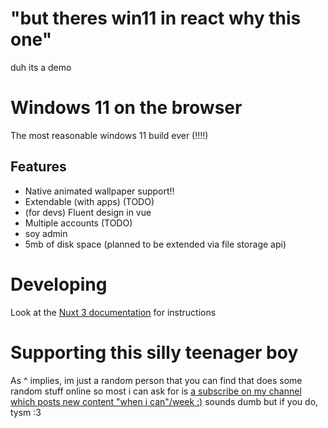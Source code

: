 
# "but theres win11 in react why this one"
duh its a demo

# Windows 11 on the browser
The most reasonable windows 11 build ever (!!!!)

## Features
- Native animated wallpaper support!!
- Extendable (with apps) (TODO)
- (for devs) Fluent design in vue
- Multiple accounts (TODO)
- soy admin
- 5mb of disk space (planned to be extended via file storage api)

# Developing

Look at the [Nuxt 3 documentation](https://nuxt.com/docs/getting-started/introduction) for instructions

# Supporting this silly teenager boy
As ^ implies, im just a random person that you can find that does some random stuff online
so most i can ask for is [a subscribe on my channel which posts new content "when i can"/week :)](https://youtube.com/@henrysck075?feature=shared)
sounds dumb but if you do, tysm :3
